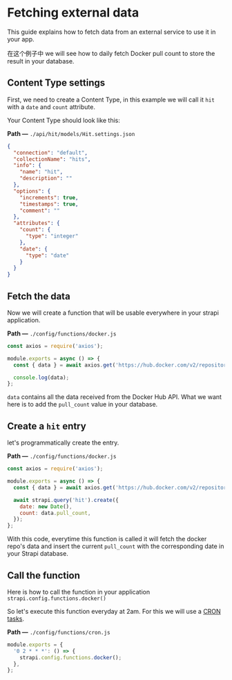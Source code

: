 # Fetching external data

This guide explains how to fetch data from an external service to use it in your app.

在这个例子中 we will see how to daily fetch Docker pull count to store the result in your database.

## Content Type settings

First, we need to create a Content Type, in this example we will call it `hit` with a `date` and `count` attribute.

Your Content Type should look like this:

**Path —** `./api/hit/models/Hit.settings.json`

```json
{
  "connection": "default",
  "collectionName": "hits",
  "info": {
    "name": "hit",
    "description": ""
  },
  "options": {
    "increments": true,
    "timestamps": true,
    "comment": ""
  },
  "attributes": {
    "count": {
      "type": "integer"
    },
    "date": {
      "type": "date"
    }
  }
}
```

## Fetch the data

Now we will create a function that will be usable everywhere in your strapi application.

**Path —** `./config/functions/docker.js`

```js
const axios = require('axios');

module.exports = async () => {
  const { data } = await axios.get('https://hub.docker.com/v2/repositories/strapi/strapi/');

  console.log(data);
};
```

`data` contains all the data received from the Docker Hub API. What we want here is to add the `pull_count` value in your database.

## Create a `hit` entry

let's programmatically create the entry.

**Path —** `./config/functions/docker.js`

```js
const axios = require('axios');

module.exports = async () => {
  const { data } = await axios.get('https://hub.docker.com/v2/repositories/strapi/strapi/');

  await strapi.query('hit').create({
    date: new Date(),
    count: data.pull_count,
  });
};
```

With this code, everytime this function is called it will fetch the docker repo's data and insert the current `pull_count` with the corresponding date in your Strapi database.

## Call the function

Here is how to call the function in your application `strapi.config.functions.docker()`

So let's execute this function everyday at 2am. For this we will use a [CRON tasks](/developer-docs/latest/setup-deployment-guides/configurations.md#cron-tasks).

**Path —** `./config/functions/cron.js`

```js
module.exports = {
  '0 2 * * *': () => {
    strapi.config.functions.docker();
  },
};
```
